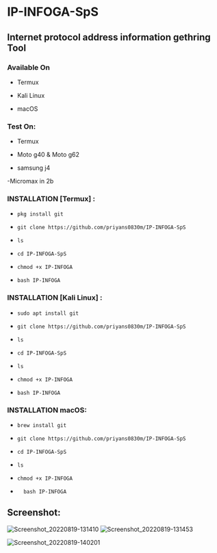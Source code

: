 # IP-INFOGA-SpS
## Internet protocol address information gethring Tool 



### Available On

- Termux

- Kali Linux

- macOS

### Test On:

- Termux

- Moto g40 & Moto g62

- samsung j4

-Micromax in 2b

### INSTALLATION [Termux] :

* `pkg install git`

* `git clone https://github.com/priyans0830m/IP-INFOGA-SpS`

* `ls`

* `cd IP-INFOGA-SpS`

* `chmod +x IP-INFOGA`

* `bash IP-INFOGA`

### INSTALLATION [Kali Linux] :

* `sudo apt install git`

* `git clone https://github.com/priyans0830m/IP-INFOGA-SpS`

* `ls`

* `cd IP-INFOGA-SpS`

* `ls`

* `chmod +x IP-INFOGA`

* `bash IP-INFOGA`

### INSTALLATION macOS:

* `brew install git`

* `git clone https://github.com/priyans0830m/IP-INFOGA-SpS`

* `cd IP-INFOGA-SpS`

* `ls`

* `chmod +x IP-INFOGA`

* `  bash IP-INFOGA`

## Screenshot:


![Screenshot_20220819-131410](https://user-images.githubusercontent.com/97976765/185577753-b0ca15e3-b800-4bd8-af22-9077f10a77ce.png)
![Screenshot_20220819-131453](https://user-images.githubusercontent.com/97976765/185577794-b2959472-bfa5-492f-ae50-ed00a699bacd.png)




![Screenshot_20220819-140201](https://user-images.githubusercontent.com/97976765/185578611-c217afaf-7a30-4f52-8754-a5bc4d4591cf.png)

